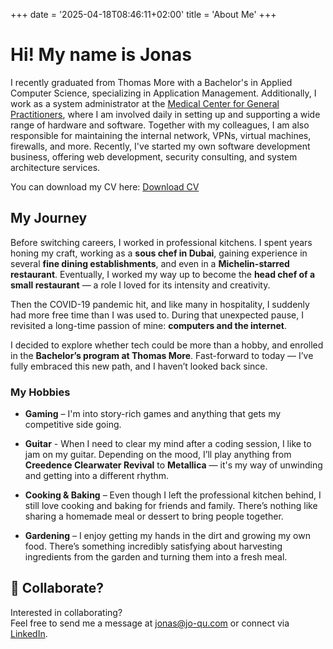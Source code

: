 +++
date = '2025-04-18T08:46:11+02:00'
title = 'About Me'
+++

# Hi! My name is Jonas

<p>I recently graduated from Thomas More with a Bachelor's in Applied Computer Science, specializing in Application Management. Additionally, I work as a system administrator at the <a href="https://mchinfo.be" target="_blank">Medical Center for General Practitioners</a>, where I am involved daily in setting up and supporting a wide range of hardware and software. Together with my colleagues, I am also responsible for maintaining the internal network, VPNs, virtual machines, firewalls, and more. Recently, I've started my own software development business, offering web development, security consulting, and system architecture services.</p>

<p>You can download my CV here: <a href="/files/CV_Jonas_Quintiens1.pdf" target="_blank">Download CV</a></p>

## My Journey

Before switching careers, I worked in professional kitchens. I spent years honing my craft, working as a **sous chef in Dubai**, gaining experience in several **fine dining establishments**, and even in a **Michelin-starred restaurant**. Eventually, I worked my way up to become the **head chef of a small restaurant** — a role I loved for its intensity and creativity.

Then the COVID-19 pandemic hit, and like many in hospitality, I suddenly had more free time than I was used to. During that unexpected pause, I revisited a long-time passion of mine: **computers and the internet**.

I decided to explore whether tech could be more than a hobby, and enrolled in the **Bachelor’s program at Thomas More**. Fast-forward to today — I’ve fully embraced this new path, and I haven’t looked back since.

### My Hobbies
- **Gaming** – I'm into story-rich games and anything that gets my competitive side going.

- **Guitar** - When I need to clear my mind after a coding session, I like to jam on my guitar. Depending on the mood, I’ll play anything from **Creedence Clearwater Revival** to **Metallica** — it's my way of unwinding and getting into a different rhythm.

- **Cooking & Baking** – Even though I left the professional kitchen behind, I still love cooking and baking for friends and family. There’s nothing like sharing a homemade meal or dessert to bring people together.

- **Gardening** – I enjoy getting my hands in the dirt and growing my own food. There’s something incredibly satisfying about harvesting ingredients from the garden and turning them into a fresh meal.



## 🤝 Collaborate?

Interested in collaborating?  
Feel free to send me a message at [jonas@jo-qu.com](mailto:jonas@jo-qu.com) or connect via [LinkedIn](https://www.linkedin.com/in/jonas-quintiens-5838a01aa).
